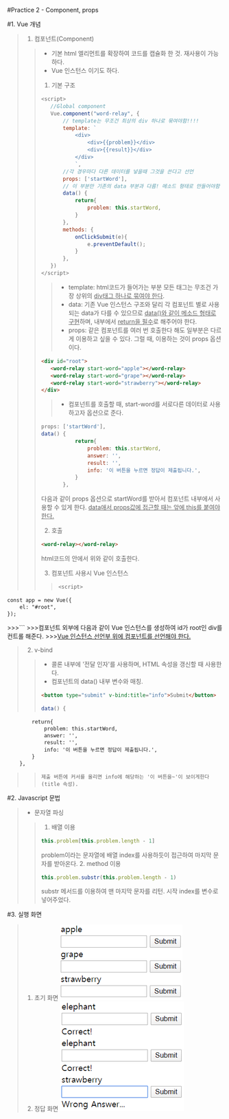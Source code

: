 #Practice 2 - Component, props

#1. Vue 개념
>1. 컴포넌트(Component)
>>- 기본 html 엘리먼트를 확장하여 코드를 캡슐화 한 것. 재사용이 가능하다.
>>- Vue 인스턴스 이기도 하다.
>>1. 기본 구조
>>```javascript
>><script>
>>    //Global component
>>    Vue.component("word-relay", {
>>        // template는 무조건 최상의 div 하나로 묶여야함!!!!
>>        template: `
>>            <div>
>>                <div>{{problem}}</div>
>>                <div>{{result}}</div>
>>            </div>
>>            `,
>>        //각 경우마다 다른 데이터를 넣을때 그것을 쓴다고 선언
>>        props: ['startWord'],
>>        // 이 부분만 기존의 data 부분과 다름! 메소드 형태로 만들어야함
>>        data() {
>>            return{
>>                problem: this.startWord,
>>            }
>>        },
>>        methods: {
>>            onClickSubmit(e){
>>                e.preventDefault();
>>            }
>>        },
>>    })
>></script>
>>```
>>>- template: html코드가 들어가는 부분 모든 태그는 무조건 가장 상위의 <u>div태그 하나로 묶여야 한다</u>.
>>>- data: 기존 Vue 인스턴스 구조와 달리 각 컴포넌트 별로 사용되는 data가 다를 수 있으므로 <u>data()와 같이 메소드 형태로 구현</u>하며, 내부에서 <u>return을 필수</u>로 해주어야 한다.
>>>- props: 같은 컴포넌트를 여러 번 호출한다 해도 일부분은 다르게 이용하고 싶을 수 있다. 그럴 때, 이용하는 것이 props 옵션이다.
>>```html
>><div id="root">
>>    <word-relay start-word="apple"></word-relay>
>>    <word-relay start-word="grape"></word-relay>
>>    <word-relay start-word="strawberry"></word-relay>
>></div>
>>```
>>>- 컴포넌트를 호출할 때, start-word를 서로다른 데이터로 사용하고자 옵션으로 준다.
>>```javascript
>>props: ['startWord'],
>>data() {
>>            return{
>>                problem: this.startWord,
>>                answer: '',
>>                result: '',
>>                info: '이 버튼을 누르면 정답이 제출됩니다.',
>>            }
>>        },
>>```
>>다음과 같이 props 옵션으로 startWord를 받아서 컴포넌트 내부에서 사용할 수 있게 한다. <u>data애서 props값에 접근할 때는 앞에 this를 붙여야 한다.</u>
>>
>>2. 호출
>>```html
>><word-relay></word-relay>
>>```
>>html코드의 안에서 위와 같이 호출한다.
>>
>>3. 컴포넌트 사용시 Vue 인스턴스
>>>```javascript
>>><script>
    const app = new Vue({
        el: "#root",
    });
</script>
>>>```
>>>컴포넌트 외부에 다음과 같이 Vue 인스턴스를 생성하여 id가 root인 div를 컨트롤 해준다.
>>><u>Vue 인스턴스 선언부 위에 컴포넌트를 선언해야 한다.</u>

>2. v-bind
>>- 콜론 내부에 '전달 인자'를 사용하며, HTML 속성을 갱신할 때 사용한다.
>>- 컴포넌트의 data() 내부 변수와 매칭.
>>```html
>><button type="submit" v-bind:title="info">Submit</button>
>>```
>>```javascript
>>data() {
            return{
                problem: this.startWord,
                answer: '',
                result: '',
                info: '이 버튼을 누르면 정답이 제출됩니다.',
            }
        },
>>```
>>제출 버튼에 커서를 올리면 info에 해당하는 '이 버튼을~'이 보이게한다(title 속성).


#2. Javascript 문법
>- 문자열 파싱
>>1. 배열 이용
>>```javascript
>>this.problem[this.problem.length - 1]
>>```
>>problem이라는 문자열에 배열 index를 사용하듯이 접근하여 마지막 문자를 받아온다.
>>2. method 이용
>>```javascript
>>this.problem.substr(this.problem.length - 1)
>>```
>>substr 메서드를 이용하여 맨 마지막 문자를 리턴. 시작 index를 변수로 넣어주었다.


#3. 실행 화면
>1. 초기 화면
>![initial](./initial.png)
>2. 정답 화면
>![correct](./result.png)
